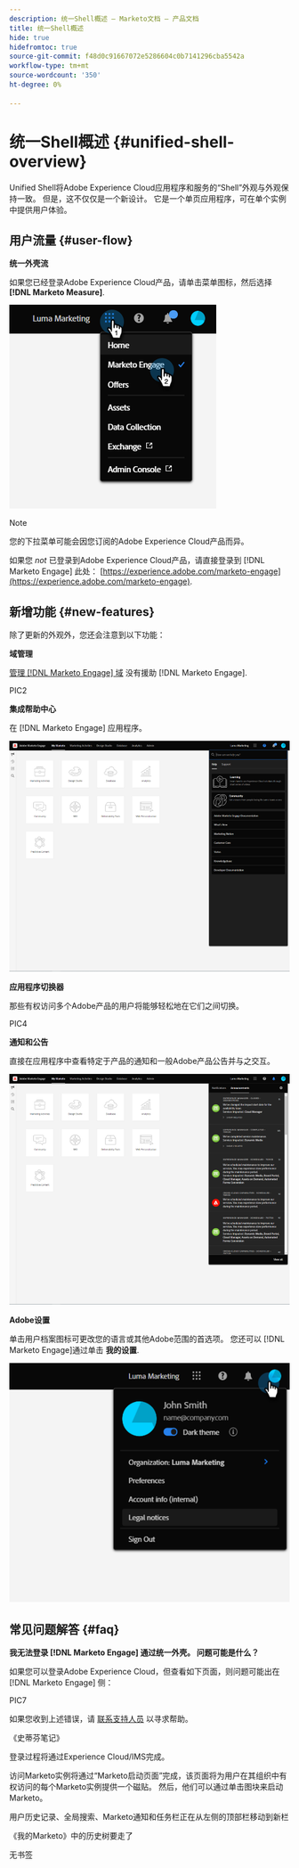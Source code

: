 ```yaml
---
description: 统一Shell概述 — Marketo文档 — 产品文档
title: 统一Shell概述
hide: true
hidefromtoc: true
source-git-commit: f48d0c91667072e5286604c0b7141296cba5542a
workflow-type: tm+mt
source-wordcount: '350'
ht-degree: 0%

---
```


# 统一Shell概述 {#unified-shell-overview}

Unified Shell将Adobe Experience Cloud应用程序和服务的“Shell”外观与外观保持一致。 但是，这不仅仅是一个新设计。 它是一个单页应用程序，可在单个实例中提供用户体验。

## 用户流量 {#user-flow}

**统一外壳流**

如果您已经登录Adobe Experience Cloud产品，请单击菜单图标，然后选择 **[!DNL Marketo Measure]**.

![](assets/unified-shell-overview-1.png)

>[!NOTE]
>
>您的下拉菜单可能会因您订阅的Adobe Experience Cloud产品而异。

如果您 _not_ 已登录到Adobe Experience Cloud产品，请直接登录到 [!DNL Marketo Engage] 此处： [https://experience.adobe.com/marketo-engage](https://experience.adobe.com/marketo-engage).

## 新增功能 {#new-features}

除了更新的外观外，您还会注意到以下功能：

**域管理**

[管理 [!DNL Marketo Engage] 域](/help/marketo/product-docs/administration/email-setup/add-multiple-branding-domains/add-an-additional-branding-domain.md) 没有援助 [!DNL Marketo Engage].

PIC2

**集成帮助中心**

在 [!DNL Marketo Engage] 应用程序。

![](assets/unified-shell-overview-3.png)

**应用程序切换器**

那些有权访问多个Adobe产品的用户将能够轻松地在它们之间切换。

PIC4

**通知和公告**

直接在应用程序中查看特定于产品的通知和一般Adobe产品公告并与之交互。

![](assets/unified-shell-overview-5.png)

**Adobe设置**

单击用户档案图标可更改您的语言或其他Adobe范围的首选项。 您还可以 [!DNL Marketo Engage]通过单击 **我的设置**.

![](assets/unified-shell-overview-6.png)

## 常见问题解答 {#faq}

**我无法登录 [!DNL Marketo Engage] 通过统一外壳。 问题可能是什么？**

如果您可以登录Adobe Experience Cloud，但查看如下页面，则问题可能出在 [!DNL Marketo Engage] 侧：

PIC7

如果您收到上述错误，请 [联系支持人员](https://nation.marketo.com/t5/support/ct-p/Support) 以寻求帮助。

《史蒂芬笔记》

登录过程将通过Experience Cloud/IMS完成。

访问Marketo实例将通过“Marketo启动页面”完成，该页面将为用户在其组织中有权访问的每个Marketo实例提供一个磁贴。 然后，他们可以通过单击图块来启动Marketo。

用户历史记录、全局搜索、Marketo通知和任务栏正在从左侧的顶部栏移动到新栏

《我的Marketo》中的历史树要走了

无书签

